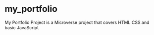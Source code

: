 # my_portfolio
My Portfolio Project is a Microverse project that covers HTML CSS and basic JavaScript
